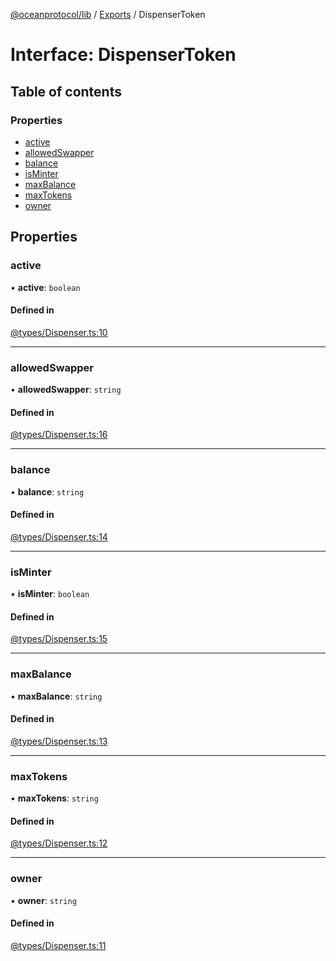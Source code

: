 [@oceanprotocol/lib](../README.md) / [Exports](../modules.md) / DispenserToken

# Interface: DispenserToken

## Table of contents

### Properties

- [active](DispenserToken.md#active)
- [allowedSwapper](DispenserToken.md#allowedswapper)
- [balance](DispenserToken.md#balance)
- [isMinter](DispenserToken.md#isminter)
- [maxBalance](DispenserToken.md#maxbalance)
- [maxTokens](DispenserToken.md#maxtokens)
- [owner](DispenserToken.md#owner)

## Properties

### active

• **active**: `boolean`

#### Defined in

[@types/Dispenser.ts:10](https://github.com/oceanprotocol/ocean.js/blob/c99bc5c6/src/@types/Dispenser.ts#L10)

___

### allowedSwapper

• **allowedSwapper**: `string`

#### Defined in

[@types/Dispenser.ts:16](https://github.com/oceanprotocol/ocean.js/blob/c99bc5c6/src/@types/Dispenser.ts#L16)

___

### balance

• **balance**: `string`

#### Defined in

[@types/Dispenser.ts:14](https://github.com/oceanprotocol/ocean.js/blob/c99bc5c6/src/@types/Dispenser.ts#L14)

___

### isMinter

• **isMinter**: `boolean`

#### Defined in

[@types/Dispenser.ts:15](https://github.com/oceanprotocol/ocean.js/blob/c99bc5c6/src/@types/Dispenser.ts#L15)

___

### maxBalance

• **maxBalance**: `string`

#### Defined in

[@types/Dispenser.ts:13](https://github.com/oceanprotocol/ocean.js/blob/c99bc5c6/src/@types/Dispenser.ts#L13)

___

### maxTokens

• **maxTokens**: `string`

#### Defined in

[@types/Dispenser.ts:12](https://github.com/oceanprotocol/ocean.js/blob/c99bc5c6/src/@types/Dispenser.ts#L12)

___

### owner

• **owner**: `string`

#### Defined in

[@types/Dispenser.ts:11](https://github.com/oceanprotocol/ocean.js/blob/c99bc5c6/src/@types/Dispenser.ts#L11)
